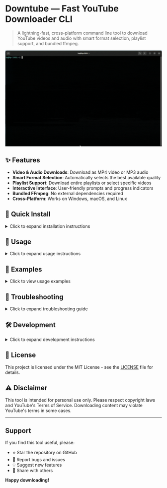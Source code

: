 # Downtube — Fast YouTube Downloader CLI

> A lightning-fast, cross-platform command line tool to download YouTube videos and audio with smart format selection, playlist support, and bundled ffmpeg.

![Downtube GIF](assets/downtube.gif)


## ✨ Features

* **Video & Audio Downloads**: Download as MP4 video or MP3 audio
* **Smart Format Selection**: Automatically selects the best available quality
* **Playlist Support**: Download entire playlists or select specific videos
* **Interactive Interface**: User-friendly prompts and progress indicators
* **Bundled FFmpeg**: No external dependencies required
* **Cross-Platform**: Works on Windows, macOS, and Linux

## 🚀 Quick Install

<details>
<summary>Click to expand installation instructions</summary>

### From npm (as a package)

```bash
npm install -g downtube-cli
downtube
```

### From Source

```bash
git clone https://github.com/ahegazy/downtube.git
cd downtube
npm install
npm link  # makes 'downtube' available globally
or
npm run start
```

### Prerequisites

Make sure you have Node.js (v14 or higher) installed on your system:

```bash
node --version
```

If you don't have Node.js installed, download it from [nodejs.org](https://nodejs.org/en/download).

</details>

## 📖 Usage

<details>
<summary>Click to expand usage instructions</summary>

### Interactive Mode

```bash
downtube
```

Follow the prompts to enter URL, select format, quality, and output directory.

### Direct Command Mode

```bash
downtube --url "https://www.youtube.com/watch?v=VIDEO_ID" --type audio --quality high
```

### Options

```
-u, --url <url>        YouTube video or playlist URL
-t, --type <type>      Download type: 'video' or 'audio' (default: video)
-q, --quality <q>      Quality: '144p','360p','480p','720p','1080p','highest'
                       For audio: 'low','medium','high','highest'
-o, --output <path>    Output directory (default: current directory)
--playlist-range <n-m> Download specific range from playlist (e.g., "1-5")
-v, --verbose          Verbose logging
```

</details>

## 🎯 Examples

<details>
<summary>Click to view usage examples</summary>

```bash
# Download a single video (interactive)
downtube

# Download audio from a specific video
downtube -u "https://youtube.com/watch?v=ABCD1234" -t audio -q high

# Download videos 5-10 from a playlist
downtube -u "https://youtube.com/playlist?list=XYZ567" --playlist-range "5-10"

# Download to specific directory
downtube -u "https://youtube.com/watch?v=ABCD1234" -o ~/Downloads/videos

# Download with verbose logging
downtube -u "https://youtube.com/watch?v=ABCD1234" -v

# Show help
downtube --help
```

</details>

## 🔧 Troubleshooting

<details>
<summary>Click to expand troubleshooting guide</summary>

**Installation Issues**

* Ensure you have Node.js version 14 or higher installed
* On Linux/Mac, you may need to use `sudo` with npm install: `sudo npm install -g downtube-cli`
* If you encounter permission errors, try resetting npm permissions: `npm repair` or `npm cache clean --force`

**Download Issues**

* Check your internet connection
* Verify the YouTube URL is correct and accessible
* Some videos may be restricted by the uploader

**Playlist Issues**

* Ensure playlist URLs contain the correct `list=` parameter
* Large playlists may take time to process

**Performance Issues**

* Lower quality settings will download faster
* Consider using `--no-progress` for slightly faster performance

**Other Issues**

* Try running with `--verbose` flag to see detailed error messages
* Check if there are any available updates: `npm outdated -g downtube-cli`

</details>

## 🛠 Development

<details>
<summary>Click to expand development instructions</summary>

### Setting Up Development Environment

```bash
# Clone the repository
git clone https://github.com/yourusername/downtube.git
cd downtube

# Install dependencies
npm install

# Run in development mode
npm run start

# Run tests (if available)
npm test
```


### Contributing

We welcome contributions! Please:

1. Fork the repository
2. Create a feature branch
3. Make your changes
4. Add tests if applicable
5. Submit a pull request

</details>

## 📄 License

This project is licensed under the MIT License - see the [LICENSE](LICENSE) file for details.

## ⚠️ Disclaimer

This tool is intended for personal use only. Please respect copyright laws and YouTube's Terms of Service. Downloading content may violate YouTube's terms in some cases.

---

## Support

If you find this tool useful, please:

* ⭐ Star the repository on GitHub
* 🐛 Report bugs and issues
* 💡 Suggest new features
* 🔄 Share with others

**Happy downloading!**